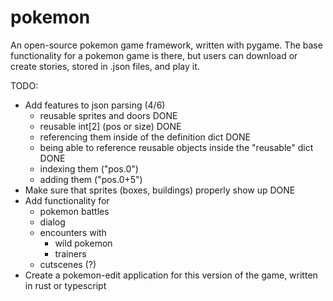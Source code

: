 # pokemon
An open-source pokemon game framework, written with pygame. The base functionality for a pokemon game is there, but users can download or create stories, stored in .json files, and play it.

TODO:
- Add features to json parsing (4/6)
  - reusable sprites and doors DONE
  - reusable int[2] (pos or size) DONE
  - referencing them inside of the definition dict DONE
  - being able to reference reusable objects inside the "reusable" dict DONE
  - indexing them ("pos.0")
  - adding them ("pos.0+5")
- Make sure that sprites (boxes, buildings) properly show up DONE
- Add functionality for
  - pokemon battles
  - dialog
  - encounters with
    - wild pokemon
    - trainers
  - cutscenes (?)
- Create a pokemon-edit application for this version of the game, written in rust or typescript
